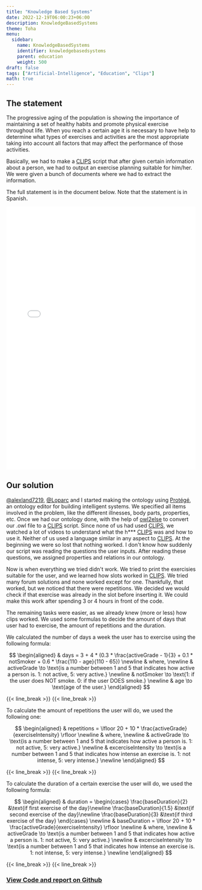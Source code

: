 ```yaml
---
title: "Knowledge Based Systems"
date: 2022-12-19T06:00:23+06:00
description: KnowledgeBasedSystems
theme: Toha
menu:
  sidebar:
    name: KnowledgeBasedSystems
    identifier: knowledgebasedsystems
    parent: education
    weight: 500
draft: false
tags: ["Artificial-Intelligence", "Education", "Clips"]
math: true
---
```


## The statement
The progressive aging of the population is showing the importance of maintaining a set of healthy habits and promote physical exercise throughout life. When you reach a certain age it is necessary to have help to determine what types of exercises and activities are the most appropriate taking into account all factors that may affect the performance of those activities.

Basically, we had to make a [CLIPS](https://clipsrules.net/) script that after given certain information about a person, we had to output an exercise planning suitable for him/her. We were given a bunch of documents where we had to extract the information. 

The full statement is in the document below. Note that the statement is in Spanish.

<embed src="PracticaSBC.pdf" width="100%" height="700" type="application/pdf">

## Our solution
[@alexland7219](https://github.com/alexland7219), [@Loparc](https://github.com/Loparc) and I started making the ontology using [Protégé](https://protege.stanford.edu/), an ontology editor for building intelligent systems. We specified all items involved in the problem, like the different illnesses, body parts, properties, etc. Once we had our ontology done, with the help of [owl2else](https://pypi.org/project/owl2else/) to convert our .owl file to a [CLIPS](https://clipsrules.net/) script. Since none of us had used [CLIPS](https://clipsrules.net/), we watched a lot of videos to understand what the h*** [CLIPS](https://clipsrules.net/) was and how to use it. Neither of us used a language similar in any aspect to [CLIPS](https://clipsrules.net/). At the beginning we were so lost that nothing worked. I don't know how suddenly our script was reading the questions the user inputs. After reading these questions, we assigned properties and relations in our ontology.

Now is when everything we tried didn't work. We tried to print the exercisies suitable for the user, and we learned how slots worked in [CLIPS](https://clipsrules.net/). We tried many forum solutions and none worked except for one. Thankfully, that worked, but we noticed that there were repetitions. We decided we would check if that exercise was already in the slot before inserting it. We could make this work after spending 3 or 4 hours in front of the code. 

The remaining tasks were easier, as we already knew (more or less) how clips worked. We used some formulas to decide the amount of days that user had to exercise, the amount of repetitions and the duration.

We calculated the number of days a week the user has to exercise using the following formula:

$$
\begin{aligned}
& days = 3 + 4 * (0.3 * \frac{activeGrade - 1}{3} + 0.1 * notSmoker + 0.6 * \frac{110 - age}{110 - 65}) \newline
& where, \newline
& activeGrade \to \text{is a number between 1 and 5 that indicates how active a person is. 1: not active, 5: very active.} \newline
& notSmoker \to \text{1: if the user does NOT smoke. 0: if the user DOES smoke.} \newline
& age \to \text{age of the user.}
\end{aligned}
$$

{{< line_break >}}
{{< line_break >}}

To calculate the amount of repetitions the user will do, we used the following one:

$$
\begin{aligned}
& repetitions = \lfloor 20 + 10 * \frac{activeGrade}{exerciseIntensity} \rfloor \newline
& where, \newline
& activeGrade \to \text{is a number between 1 and 5 that indicates how active a person is. 1: not active, 5: very active.} \newline
& excerciseIntensity \to \text{is a number between 1 and 5 that indicates how intense an exercise is. 1: not intense, 5: very intense.} \newline
\end{aligned}
$$

{{< line_break >}}
{{< line_break >}}

To calculate the duration of a certain exercise the user will do, we used the following formula:

$$
\begin{aligned}
& duration = 
 \begin{cases}
 \frac{baseDuration}{2} &\text{if first exercise of the day}\newline
  \frac{baseDuration}{1.5} &\text{if second exercise of the day}\newline
   \frac{baseDuration}{3} &\text{if third exercise of the day}
 \end{cases} \newline
 & baseDuration = \lfloor 20 + 10 * \frac{activeGrade}{exerciseIntensity} \rfloor \newline
 & where, \newline
& activeGrade \to \text{is a number between 1 and 5 that indicates how active a person is. 1: not active, 5: very active.} \newline
& excerciseIntensity \to \text{is a number between 1 and 5 that indicates how intense an exercise is. 1: not intense, 5: very intense.} \newline
\end{aligned}
$$

{{< line_break >}}
{{< line_break >}}

### [View Code and report on <i class="fab fa-github"></i>Github](https://github.com/BernatBC/KnowledgeBasedSystems) 
